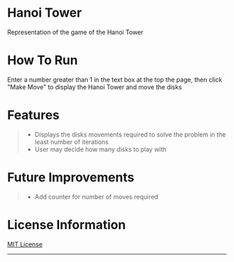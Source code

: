 # <div>Hanoi Tower</div>
Representation of the game of the Hanoi Tower

# <div>How To Run</div>
Enter a number greater than 1 in the text box at the top the page, then click "Make Move" to display the Hanoi Tower and move the disks

# <div>Features</div>
> - Displays the disks movements required to solve the problem in the least number of iterations
> - User may decide how many disks to play with

# <div>Future Improvements</div>
> - Add counter for number of moves required

# <div>License Information</div>
[MIT License](https://mit-license.org/)

***